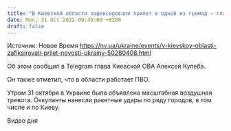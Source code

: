 ```yaml
---
title: "В Киевской области зафиксировали прилет в одной из громад — глава ОВА"
date: Mon, 31 Oct 2022 09:49:00 +0200
draft: false
---
```

Источник: Новое Время https://nv.ua/ukraine/events/v-kievskoy-oblasti-zafiksirovali-prilet-novosti-ukrainy-50280408.html


Об этом сообщил в Telegram глава Киевской ОВА Алексей Кулеба.

Он также отметил, что в области работает ПВО.

Утром 31 октября в Украине была объявлена масштабная воздушная тревога. Оккупанты нанесли ракетные удары по ряду городов, в том числе и по Киеву.

 Видео дня   
